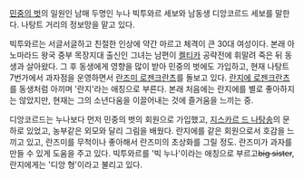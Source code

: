 [민중의 벗](%EB%AF%BC%EC%A4%91%EC%9D%98%20%EB%B2%97.md)의 일원인 남매 두명인 누나 빅투와르 세보와
남동생 디앙코르드 세보를 말한다. 나탕트 거리의 정보망을 맡고 있다.

빅투와르는 서글서글하고 친절한 인상에 약간 마르고 체격이 큰 30대 여성이다. 본래 아노마라드 왕국 중부 목장지대 출신인 그녀는 남편이
[켈티카](%EC%BC%88%ED%8B%B0%EC%B9%B4.md) 공략전에 휘말려 죽은 뒤 동생과 살아왔다. 그 후 동생에게 영향을
많이 받아 민중의 벗에도 가입하고, 현재 나탕트 7번가에서 과자점을 운영하면서 [란즈미 로젠크란츠](%EB%9E%80%EC%A6%88%EB%AF%B8%20%EB%A1%9C%EC%A0%A0%ED%81%AC%EB%9E%80%EC%B8%A0.md)를 돌보고 있다. [란지에 로젠크란츠](%EB%9E%80%EC%A7%80%EC%97%90%20%EB%A1%9C%EC%A0%A0%ED%81%AC%EB%9E%80%EC%B8%A0.md)를 동생처럼 아끼며 '란지'라는 애칭으로 부른다. 본래 처음에는 란지에를 별로 좋아하지는 않았지만, 현재는 그의 소년다움을
이끌어내는 것에 즐거움을 느끼는 중.

디앙코르드는 누나보다 먼저 민중의 벗의 회원으로 가입했고, [지스카르 드 나탕송](%EC%A7%80%EC%8A%A4%EC%B9%B4%EB%A5%B4%20%EB%93%9C%20%EB%82%98%ED%83%95%EC%86%A1.md)의 문하로 있었고, 농부같은 외모와 달리
그림을 배웠다. 란지에를 같은 회원으로서 호감을 느끼고 있고, 란즈미를 무척이나 좋아해서 란즈미의 초상화를 그릴 정도. 란즈미가 과자를 만들
수 있게 도움을 주고 있다. 빅투와르를 '빅 누나'이라는 애칭으로 부르고<del>big sister</del>, 란지에게는 '디앙 형'이라고
불리고 있다.

